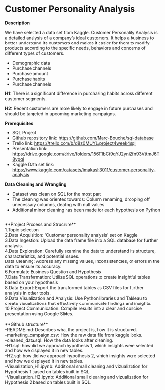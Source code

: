 # Customer Personality Analysis

**Description**

We have selected a data set from Kaggle.
Customer Personality Analysis is a detailed analysis of a company’s ideal customers. It helps a business to better understand its customers and makes it easier for them to modify products according to the specific needs, behaviors and concerns of different types of customers.

- Demographic data
- Purchase channels
- Purchase amount
- Purchase habits
- Purchase channels

**H1:**
There is a significant difference in purchasing habits across different customer segments.

**H2:**
Recent customers are more likely to engage in future purchases and should be targeted in upcoming marketing campaigns.

**Prerequisites**</br>
- SQL Project</br>
- Github repository link: https://github.com/Marc-Bouche/sql-database</br>
- Trello link: https://trello.com/b/d8z0MUYL/project4week4sql</br>
- Presentation link: https://drive.google.com/drive/folders/156T1bCt9qYJ2yniZfn93VttmJ6T8ypqi</br>
- Kaggle Data set link: https://www.kaggle.com/datasets/imakash3011/customer-personality-analysis</br>

**Data Cleaning and Wrangling**</br>
- Dataset was clean on SQL for the most part</br>
- The cleaning was oriented towards: Column renaming, dropping off unecessary columns, dealing with null values</br>
- Additional minor cleaning has been made for each hypothesis on Python</br>
</br>
**Project Process and Strucrure**</br>
1.Topic selection</br>
2.Data Acquisition: 'Customer personality analysis' set on Kaggle</br>
3.Data Ingestion: Upload the data frame file into a SQL database for further analysis.</br>
4.Data Exploration: Carefully examine the data to understand its structure, characteristics, and potential issues.</br>
Data Cleaning: Address any missing values, inconsistencies, or errors in the data to ensure its accuracy.</br>
6.Formulate Business Question and Hypothesis</br>
7.Data Transformation: Utilize SQL operations to create insightful tables based on your hypothesis</br>
8.Data Export: Export the transformed tables as CSV files for further analysis in other tools.</br>
9.Data Visualization and Analysis: Use Python libraries and Tableau to create visualizations that effectively communicate findings and insights.</br>
10.Project Communication: Compile results into a clear and concise presentation using Google Slides.</br>
</br>
**Github structure**</br>
-README.md: Describes what the project is, how it is structured.</br>
-marketing_campaign.csv: How the raw data file from kaggle looks.</br>
-cleaned_data.sql: How the data looks after cleaning.</br>
-H1.sql: how did we approach hypothesis 1, which insights were selected and how we displayed it in new tables.</br>
-H2.sql: how did we approach hypothesis 2, which insights were selected and how we displayed it in new tables.</br>
-Visualization_H1.ipynb: Additional small cleaning and vizualization for Hypothesis 1 based on tables built in SQL.</br>
-Visualization_H2.ipynb: Additional small cleaning and vizualization for Hypothesis 2 based on tables built in SQL.</br>



